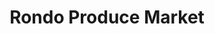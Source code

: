 ---
title: "Rondo Produce Market"
url: /sterling-heights/rondo-produce-market/
shop: Lebensmittel
---